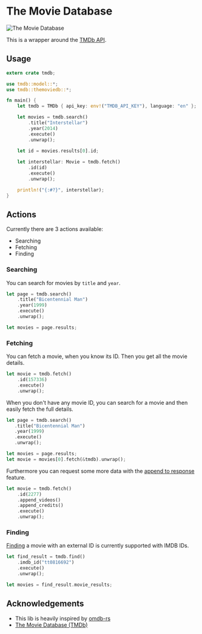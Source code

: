 # The Movie Database

![The Movie Database](https://www.themoviedb.org/assets/2/v4/logos/408x161-powered-by-rectangle-green-bb4301c10ddc749b4e79463811a68afebeae66ef43d17bcfd8ff0e60ded7ce99.png)

This is a wrapper around the [TMDb API](https://developers.themoviedb.org/3).

## Usage

```rust
extern crate tmdb;

use tmdb::model::*;
use tmdb::themoviedb::*;

fn main() {
    let tmdb = TMDb { api_key: env!("TMDB_API_KEY"), language: "en" };

    let movies = tmdb.search()
        .title("Interstellar")
        .year(2014)
        .execute()
        .unwrap();

    let id = movies.results[0].id;
    
    let interstellar: Movie = tmdb.fetch()
        .id(id)
        .execute()
        .unwrap();

    println!("{:#?}", interstellar);
}
```

## Actions

Currently there are 3 actions available:

* Searching
* Fetching
* Finding

### Searching

You can search for movies by `title` and `year`.

```rust
let page = tmdb.search()
    .title("Bicentennial Man")
    .year(1999)
    .execute()
    .unwrap();

let movies = page.results;
```

### Fetching

You can fetch a movie, when you know its ID. Then you get all the movie details.

```rust
let movie = tmdb.fetch()
    .id(157336)
    .execute()
    .unwrap();
```

When you don't have any movie ID, you can search for a movie and then easily fetch the full details.

```rust
let page = tmdb.search()
   .title("Bicentennial Man")
   .year(1999)
   .execute()
   .unwrap();

let movies = page.results;
let movie = movies[0].fetch(&tmdb).unwrap();
```

Furthermore you can request some more data with the [append to response](https://developers.themoviedb.org/3/getting-started/append-to-response) feature.

```rust
let movie = tmdb.fetch()
    .id(2277)
    .append_videos()
    .append_credits()
    .execute()
    .unwrap();
```

### Finding

[Finding](https://developers.themoviedb.org/3/find/find-by-id) a movie with an external ID is currently supported with IMDB IDs.

```rust
let find_result = tmdb.find()
    .imdb_id("tt0816692")
    .execute()
    .unwrap();

let movies = find_result.movie_results;
```

## Acknowledgements

* This lib is heavily inspired by [omdb-rs](https://github.com/aldrio/omdb-rs)
* [The Movie Database (TMDb)](https://www.themoviedb.org/)
